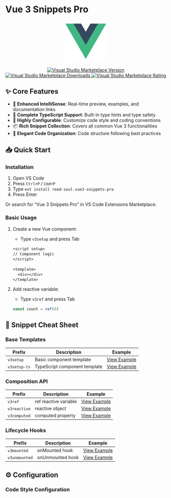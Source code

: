 # Vue 3 Snippets Pro

<p align="center">
  <img src="images/logo.png" alt="Vue 3 Snippets Pro" width="128" height="128">
</p>

<p align="center">
  <a href="https://marketplace.visualstudio.com/items?itemName=reed-soul.vue3-snippets-pro">
    <img src="https://img.shields.io/visual-studio-marketplace/v/reed-soul.vue3-snippets-pro.svg?color=blue&amp;label=VS%20Code%20Marketplace&logo=visual-studio-code" alt="Visual Studio Marketplace Version">
  </a>
  <a href="https://marketplace.visualstudio.com/items?itemName=reed-soul.vue3-snippets-pro">
    <img src="https://img.shields.io/visual-studio-marketplace/d/reed-soul.vue3-snippets-pro.svg?color=blue" alt="Visual Studio Marketplace Downloads">
  </a>
  <a href="https://marketplace.visualstudio.com/items?itemName=reed-soul.vue3-snippets-pro">
    <img src="https://img.shields.io/visual-studio-marketplace/r/reed-soul.vue3-snippets-pro.svg?color=blue" alt="Visual Studio Marketplace Rating">
  </a>
</p>

## ✨ Core Features

- 🚀 **Enhanced IntelliSense**: Real-time preview, examples, and documentation links
- 💪 **Complete TypeScript Support**: Built-in type hints and type safety
- 🎯 **Highly Configurable**: Customize code style and coding conventions
- 📦 **Rich Snippet Collection**: Covers all common Vue 3 functionalities
- 🎨 **Elegant Code Organization**: Code structure following best practices

## 📥 Quick Start

### Installation

1. Open VS Code
2. Press `Ctrl+P` / `Cmd+P`
3. Type `ext install reed-soul.vue3-snippets-pro`
4. Press Enter

Or search for "Vue 3 Snippets Pro" in VS Code Extensions Marketplace.

### Basic Usage

1. Create a new Vue component:
   - Type `v3setup` and press Tab
   ```vue
   <script setup>
   // Component logic
   </script>

   <template>
     <div></div>
   </template>
   ```

2. Add reactive variable:
   - Type `v3ref` and press Tab
   ```typescript
   const count = ref(0)
   ```

## 🎯 Snippet Cheat Sheet

### Base Templates
| Prefix | Description | Example |
|--------|-------------|---------|
| `v3setup` | Basic component template | [View Example](#v3setup) |
| `v3setup-ts` | TypeScript component template | [View Example](#v3setup-ts) |

### Composition API
| Prefix | Description | Example |
|--------|-------------|---------|
| `v3ref` | ref reactive variable | [View Example](#v3ref) |
| `v3reactive` | reactive object | [View Example](#v3reactive) |
| `v3computed` | computed property | [View Example](#v3computed) |

### Lifecycle Hooks
| Prefix | Description | Example |
|--------|-------------|---------|
| `v3mounted` | onMounted hook | [View Example](#v3mounted) |
| `v3unmounted` | onUnmounted hook | [View Example](#v3unmounted) |

## ⚙️ Configuration

### Code Style Configuration
